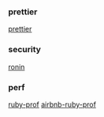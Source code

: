 ### prettier
[prettier](https://github.com/prettier)

### security
[ronin](https://ronin-rb.dev/)

### perf
[ruby-prof](https://ruby-prof.github.io/)
[airbnb-ruby-prof](https://github.com/airbnb/ruby-prof)

